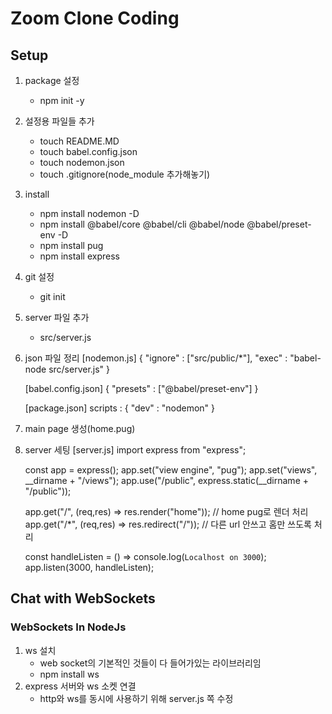 # Zoom Clone Coding

## Setup
1) package 설정
	- npm init -y
2) 설정용 파일들 추가
	- touch README.MD
	- touch babel.config.json
	- touch nodemon.json
	- touch .gitignore(node_module 추가해놓기)
3) install
	- npm install nodemon -D
	- npm install @babel/core @babel/cli @babel/node @babel/preset-env -D	
	- npm install pug
	- npm install express
4) git 설정
	- git init
5) server 파일 추가
	- src/server.js
6) json 파일 정리
	[nodemon.js]
	{
		"ignore" : ["src/public/*"],
		"exec" : "babel-node src/server.js"
	}
	
	[babel.config.json]
	{
		"presets" : ["@babel/preset-env"]
	}
	
	[package.json]
	scripts : {
		"dev" : "nodemon"
	}
7) main page 생성(home.pug)
8) server 세팅
	[server.js]
	import express from "express";

	const app = express();
	app.set("view engine", "pug");
	app.set("views", __dirname + "/views");
	app.use("/public", express.static(__dirname + "/public"));

	app.get("/", (req,res) => res.render("home"));	// home pug로 렌더 처리
	app.get("/*", (req,res) => res.redirect("/"));	// 다른 url 안쓰고 홈만 쓰도록 처리

	const handleListen = () => console.log(`Localhost on 3000`);
	app.listen(3000, handleListen);
	
## Chat with WebSockets
### WebSockets In NodeJs
1) ws 설치
	- web socket의 기본적인 것들이 다 들어가있는 라이브러리임
	- npm install ws
2) express 서버와 ws 소켓 연결
	- http와 ws를 동시에 사용하기 위해 server.js 쪽 수정 